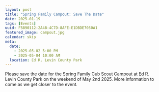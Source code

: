 ```yaml
---
layout: post
title: "Spring Family Campout: Save The Date"
date: 2025-01-19
tags: [Events]
uuid: F5890112-2A48-4C7D-8AFE-E1DBDE7050A1
featured_image: campout.jpg
calendar: skip
meta:
  date:
    - 2025-05-02 5:00 PM
    - 2025-05-04 10:00 AM
  location: Ed R. Levin County Park
---
```


Please save the date for the Spring Family Cub Scout Campout at Ed R. Levin County Park on the weekend of May 2nd 2025. More information to come as we get closer to the event.
